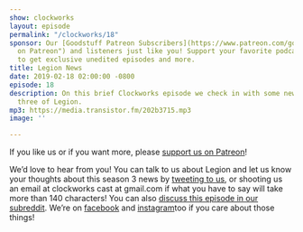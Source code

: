 ```yaml
---
show: clockworks
layout: episode
permalink: "/clockworks/18"
sponsor: Our [Goodstuff Patreon Subscribers](https://www.patreon.com/goodstuff "Goodstuff
  on Patreon") and listeners just like you! Support your favorite podcasts directly
  to get exclusive unedited episodes and more.
title: Legion News
date: 2019-02-18 02:00:00 -0800
episode: 18
description: On this brief Clockworks episode we check in with some news about season
  three of Legion.
mp3: https://media.transistor.fm/202b3715.mp3
image: ''

---
```

If you like us or if you want more, please [support us on Patreon](https://www.patreon.com/clockworkscast)!  
  
We’d love to hear from you! You can talk to us about Legion and let us know your thoughts about this season 3 news by [tweeting to us](http://www.twitter.com/clockworkscast), or shooting us an email at clockworks cast at gmail.com if what you have to say will take more than 140 characters! You can also [discuss this episode in our subreddit](https://www.reddit.com/r/Goodstuff_fm/). We’re on [facebook](http://facebook.com/clockworkscast) and [instagram](https://www.instagram.com/clockworkscast)too if you care about those things!